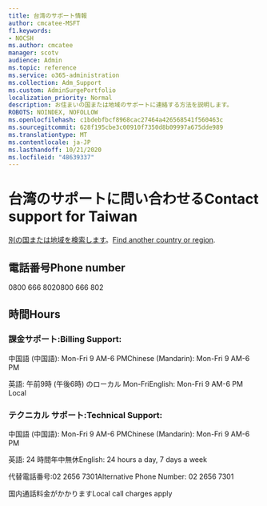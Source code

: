 ```yaml
---
title: 台湾のサポート情報
author: cmcatee-MSFT
f1.keywords:
- NOCSH
ms.author: cmcatee
manager: scotv
audience: Admin
ms.topic: reference
ms.service: o365-administration
ms.collection: Adm_Support
ms.custom: AdminSurgePortfolio
localization_priority: Normal
description: お住まいの国または地域のサポートに連絡する方法を説明します。
ROBOTS: NOINDEX, NOFOLLOW
ms.openlocfilehash: c1bdebfbcf8968cac27464a426568541f560463c
ms.sourcegitcommit: 628f195cbe3c00910f7350d8b09997a675dde989
ms.translationtype: MT
ms.contentlocale: ja-JP
ms.lasthandoff: 10/21/2020
ms.locfileid: "48639337"
---
```

# <a name="contact-support-for-taiwan"></a><span data-ttu-id="39e25-103">台湾のサポートに問い合わせる</span><span class="sxs-lookup"><span data-stu-id="39e25-103">Contact support for Taiwan</span></span>

<span data-ttu-id="39e25-104">[別の国または地域を検索します](../contact-support-for-business-products.md)。</span><span class="sxs-lookup"><span data-stu-id="39e25-104">[Find another country or region](../contact-support-for-business-products.md).</span></span>

## <a name="phone-number"></a><span data-ttu-id="39e25-105">電話番号</span><span class="sxs-lookup"><span data-stu-id="39e25-105">Phone number</span></span>
<span data-ttu-id="39e25-106">0800 666 802</span><span class="sxs-lookup"><span data-stu-id="39e25-106">0800 666 802</span></span>

## <a name="hours"></a><span data-ttu-id="39e25-107">時間</span><span class="sxs-lookup"><span data-stu-id="39e25-107">Hours</span></span>
### <a name="billing-support"></a><span data-ttu-id="39e25-108">課金サポート:</span><span class="sxs-lookup"><span data-stu-id="39e25-108">Billing Support:</span></span>

<span data-ttu-id="39e25-109">中国語 (中国語): Mon-Fri 9 AM-6 PM</span><span class="sxs-lookup"><span data-stu-id="39e25-109">Chinese (Mandarin): Mon-Fri 9 AM-6 PM</span></span>

<span data-ttu-id="39e25-110">英語: 午前9時 (午後6時) のローカル Mon-Fri</span><span class="sxs-lookup"><span data-stu-id="39e25-110">English: Mon-Fri 9 AM-6 PM Local</span></span>

### <a name="technical-support"></a><span data-ttu-id="39e25-111">テクニカル サポート:</span><span class="sxs-lookup"><span data-stu-id="39e25-111">Technical Support:</span></span>

<span data-ttu-id="39e25-112">中国語 (中国語): Mon-Fri 9 AM-6 PM</span><span class="sxs-lookup"><span data-stu-id="39e25-112">Chinese (Mandarin): Mon-Fri 9 AM-6 PM</span></span>

<span data-ttu-id="39e25-113">英語: 24 時間年中無休</span><span class="sxs-lookup"><span data-stu-id="39e25-113">English: 24 hours a day, 7 days a week</span></span>

<span data-ttu-id="39e25-114">代替電話番号:02 2656 7301</span><span class="sxs-lookup"><span data-stu-id="39e25-114">Alternative Phone Number: 02 2656 7301</span></span>

<span data-ttu-id="39e25-115">国内通話料金がかかります</span><span class="sxs-lookup"><span data-stu-id="39e25-115">Local call charges apply</span></span>
